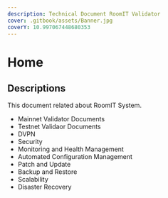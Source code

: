 ```yaml
---
description: Technical Document RoomIT Validator
cover: .gitbook/assets/Banner.jpg
coverY: 10.997067448680353
---
```


# Home

## Descriptions

This document related about RoomIT System.

* Mainnet Validator Documents
* Testnet Validaor Documents
* DVPN 
* Security
* Monitoring and Health Management
* Automated Configuration Management
* Patch and Update
* Backup and Restore
* Scalability
* Disaster Recovery
